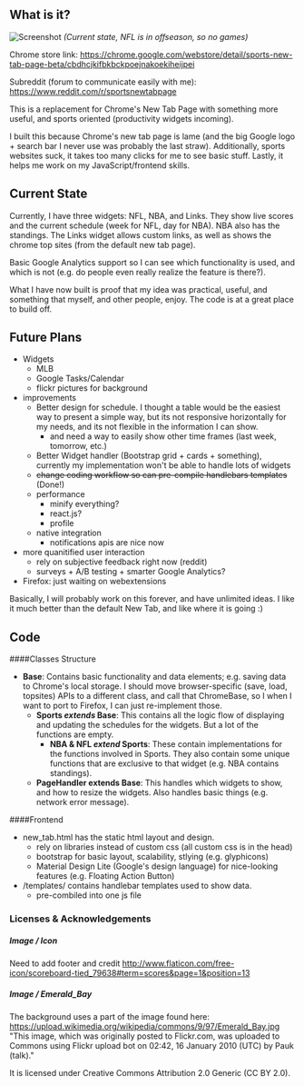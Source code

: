 
[//]: #	"NOTE TO SELF: update this more regularly"

## What is it?
![Screenshot](./screenshots/2016.03.04_overview.png?raw=true)
*(Current state, NFL is in offseason, so no games)*

Chrome store link:
https://chrome.google.com/webstore/detail/sports-new-tab-page-beta/cbdhcjkifbkbckpoejnakoekiheijpei

Subreddit (forum to communicate easily with me): https://www.reddit.com/r/sportsnewtabpage

This is a replacement for Chrome's New Tab Page with something more useful, and sports oriented (productivity widgets incoming).

I built this because Chrome's new tab page is lame (and the big Google logo + search bar I never use was probably the last straw). Additionally, sports websites suck, it takes too many clicks for me to see basic stuff. Lastly, it helps me work on my JavaScript/frontend skills.

## Current State
Currently, I have three widgets: NFL, NBA, and Links. They show live scores and the current schedule (week for NFL, day for NBA). NBA also has the standings. The Links widget allows custom links, as well as shows the chrome top sites (from the default new tab page).

Basic Google Analytics support so I can see which functionality is used, and which is not (e.g. do people even really realize the feature is there?).

What I have now built is proof that my idea was practical, useful, and something that myself, and other people, enjoy. The code is at a great place to build off. 

## Future Plans

* Widgets
    - MLB
    - Google Tasks/Calendar
    - flickr pictures for background
* improvements
    - Better design for schedule. I thought a table would be the easiest way to present a simple way, but its not responsive horizontally for my needs, and its not flexible in the information I can show.
        + and need a way to easily show other time frames (last week, tomorrow, etc.)
    - Better Widget handler (Bootstrap grid + cards + something), currently my implementation won't be able to handle lots of widgets
    - ~~change coding workflow so can pre-compile handlebars templates~~ (Done!)
    - performance
        + minify everything?
        + react.js?
        + profile
    - native integration
        + notifications apis are nice now
* more quanitified user interaction
    - rely on subjective feedback right now (reddit)
    - surveys + A/B testing + smarter Google Analytics?
* Firefox: just waiting on webextensions

Basically, I will probably work on this forever, and have unlimited ideas. I like it much better than the default New Tab, and like where it is going :)

## Code

####Classes Structure

* **Base**: Contains basic functionality and data elements; e.g. saving data to Chrome's local storage. I should move browser-specific (save, load, topsites) APIs to a different class, and call that ChromeBase, so I when I want to port to Firefox, I can just re-implement those.
    - **Sports *extends* Base**: This contains all the logic flow of displaying and updating the schedules for the widgets. But a lot of the functions are empty.
        + **NBA & NFL *extend* Sports**: These contain implementations for the functions involved in Sports. They also contain some unique functions that are exclusive to that widget (e.g. NBA contains standings).
    - **PageHandler **extends** Base**: This handles which widgets to show, and how to resize the widgets. Also handles basic things (e.g. network error message).

####Frontend
* new_tab.html has the static html layout and design.
    - rely on libraries instead of custom css (all custom css is in the head)
    - bootstrap for basic layout, scalability, stlying (e.g. glyphicons)
    - Material Design Lite (Google's design language) for nice-looking features (e.g. Floating Action Button)
* /templates/ contains handlebar templates used to show data.
    - pre-combiled into one js file

### Licenses & Acknowledgements  

##### Image / Icon

Need to add footer and credit http://www.flaticon.com/free-icon/scoreboard-tied_79638#term=scores&page=1&position=13

##### Image / Emerald_Bay
The background uses a part of the image found here:
https://upload.wikimedia.org/wikipedia/commons/9/97/Emerald_Bay.jpg
"This image, which was originally posted to Flickr.com, was uploaded to Commons using Flickr upload bot on 02:42, 16 January 2010 (UTC) by Pauk (talk)."

It is licensed under Creative Commons Attribution 2.0 Generic (CC BY 2.0).